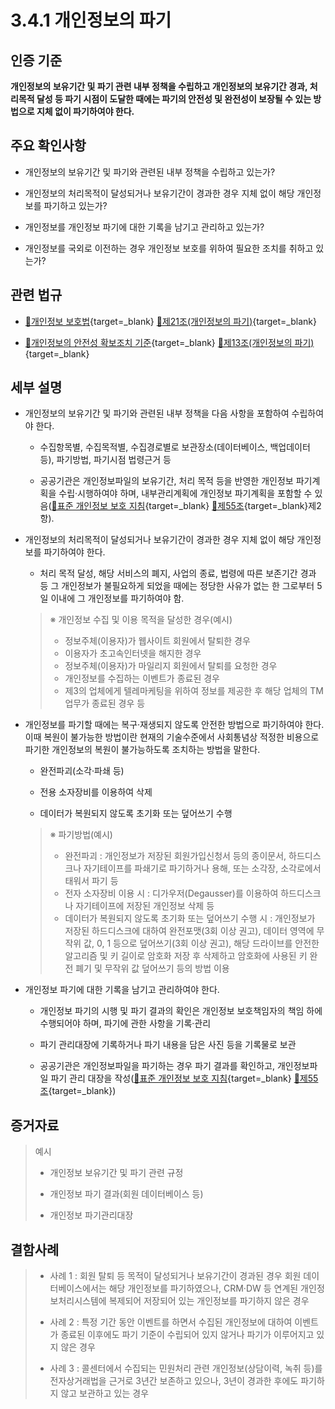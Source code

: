 # 3.4.1 개인정보의 파기

## 인증 기준

**개인정보의 보유기간 및 파기 관련 내부 정책을 수립하고 개인정보의 보유기간 경과, 처리목적 달성 등 파기 시점이 도달한 때에는 파기의 안전성 및 완전성이 보장될 수 있는 방법으로 지체 없이 파기하여야 한다.**

## 주요 확인사항

- 개인정보의 보유기간 및 파기와 관련된 내부 정책을 수립하고 있는가?

- 개인정보의 처리목적이 달성되거나 보유기간이 경과한 경우 지체 없이 해당 개인정보를 파기하고 있는가?

- 개인정보를 개인정보 파기에 대한 기록을 남기고 관리하고 있는가?

- 개인정보를 국외로 이전하는 경우 개인정보 보호를 위하여 필요한 조치를 취하고 있는가?

## 관련 법규

- [🔗개인정보 보호법][개인정보 보호법 제21조]{target=_blank} [🔗제21조(개인정보의 파기)][개인정보 보호법 제21조 부분]{target=_blank}

- [🔗개인정보의 안전성 확보조치 기준][개인정보의 안전성 확보조치 기준 제13조]{target=_blank} [🔗제13조(개인정보의 파기)][개인정보의 안전성 확보조치 기준 제13조]{target=_blank}

## 세부 설명

- 개인정보의 보유기간 및 파기와 관련된 내부 정책을 다음 사항을 포함하여 수립하여야 한다.

    - 수집항목별, 수집목적별, 수집경로별로 보관장소(데이터베이스, 백업데이터 등), 파기방법, 파기시점 법령근거 등

    - 공공기관은 개인정보파일의 보유기간, 처리 목적 등을 반영한 개인정보 파기계획을 수립·시행하여야 하며, 내부관리계획에 개인정보 파기계획을 포함할 수 있음([🔗표준 개인정보 보호 지침][표준 개인정보 보호지침 제55조]{target=_blank} [🔗제55조][표준 개인정보 보호지침 제55조]{target=_blank}제2항).

- 개인정보의 처리목적이 달성되거나 보유기간이 경과한 경우 지체 없이 해당 개인정보를 파기하여야 한다.

    - 처리 목적 달성, 해당 서비스의 폐지, 사업의 종료, 법령에 따른 보존기간 경과 등 그 개인정보가 불필요하게 되었을 때에는 정당한 사유가 없는 한 그로부터 5일 이내에 그 개인정보를 파기하여야 함.
    >
    > ※ 개인정보 수집 및 이용 목적을 달성한 경우(예시)
    >
    > - 정보주체(이용자)가 웹사이트 회원에서 탈퇴한 경우
    > - 이용자가 초고속인터넷을 해지한 경우
    > - 정보주체(이용자)가 마일리지 회원에서 탈퇴를 요청한 경우
    > - 개인정보를 수집하는 이벤트가 종료된 경우
    > - 제3의 업체에게 텔레마케팅을 위하여 정보를 제공한 후 해당 업체의 TM업무가 종료된 경우 등

- 개인정보를 파기할 때에는 복구·재생되지 않도록 안전한 방법으로 파기하여야 한다. 이때 복원이 불가능한 방법이란 현재의 기술수준에서 사회통념상 적정한 비용으로 파기한 개인정보의 복원이 불가능하도록 조치하는 방법을 말한다.

    - 완전파괴(소각·파쇄 등)

    - 전용 소자장비를 이용하여 삭제

    - 데이터가 복원되지 않도록 초기화 또는 덮어쓰기 수행
    >
    > ※ 파기방법(예시)
    >
    > - 완전파괴 : 개인정보가 저장된 회원가입신청서 등의 종이문서, 하드디스크나 자기테이프를 파쇄기로 파기하거나 용해, 또는 소각장, 소각로에서 태워서 파기 등
    > - 전자 소자장비 이용 시 : 디가우저(Degausser)를 이용하여 하드디스크나 자기테이프에 저장된 개인정보 삭제 등
    > - 데이터가 복원되지 않도록 초기화 또는 덮어쓰기 수행 시 : 개인정보가 저장된 하드디스크에 대하여 완전포맷(3회 이상 권고), 데이터 영역에 무작위 값, 0, 1 등으로 덮어쓰기(3회 이상 권고), 해당 드라이브를 안전한 알고리즘 및 키 길이로 암호화 저장 후 삭제하고 암호화에 사용된 키 완전 폐기 및 무작위 값 덮어쓰기 등의 방법 이용

- 개인정보 파기에 대한 기록을 남기고 관리하여야 한다.

    - 개인정보 파기의 시행 및 파기 결과의 확인은 개인정보 보호책임자의 책임 하에 수행되어야 하며, 파기에 관한 사항을 기록·관리

    - 파기 관리대장에 기록하거나 파기 내용을 담은 사진 등을 기록물로 보관

    - 공공기관은 개인정보파일을 파기하는 경우 파기 결과를 확인하고, 개인정보파일 파기 관리 대장을 작성([🔗표준 개인정보 보호 지침][표준 개인정보 보호지침 제55조]{target=_blank} [🔗제55조][표준 개인정보 보호지침 제55조]{target=_blank})

## 증거자료

> 예시
>
> - 개인정보 보유기간 및 파기 관련 규정
>
> - 개인정보 파기 결과(회원 데이터베이스 등)
>
> - 개인정보 파기관리대장

## 결함사례

> - 사례 1 : 회원 탈퇴 등 목적이 달성되거나 보유기간이 경과된 경우 회원 데이터베이스에서는 해당 개인정보를 파기하였으나, CRM·DW 등 연계된 개인정보처리시스템에 복제되어 저장되어 있는 개인정보를 파기하지 않은 경우
>
> - 사례 2 : 특정 기간 동안 이벤트를 하면서 수집된 개인정보에 대하여 이벤트가 종료된 이후에도 파기 기준이 수립되어 있지 않거나 파기가 이루어지고 있지 않은 경우
>
> - 사례 3 : 콜센터에서 수집되는 민원처리 관련 개인정보(상담이력, 녹취 등)를 전자상거래법을 근거로 3년간 보존하고 있으나, 3년이 경과한 후에도 파기하지 않고 보관하고 있는 경우

[개인정보 보호법 제21조]: https://www.law.go.kr/법령/개인정보보호법/(20240315,19234,20230314)/제21조 "개인정보 보호법 제21조"
[개인정보 보호법 제21조 부분]: https://www.law.go.kr/법령/개인정보보호법/제29조 "개인정보 보호법 제21조 부분"

[개인정보의 안전성 확보조치 기준 제13조]: https://www.law.go.kr/행정규칙/(개인정보보호위원회)개인정보의안전성확보조치기준/(2021-2,20210915)/제13조 "개인정보의 안전성 확보조치 기준 제13조"

[표준 개인정보 보호지침 제55조]: https://www.law.go.kr/행정규칙/표준개인정보보호지침/(2024-1,20240104)/제55조 "표준 개인정보 보호지침 제55조"
